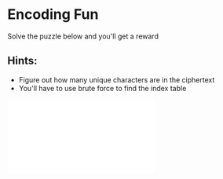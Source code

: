 # Encoding Fun

Solve the puzzle below and you'll get a reward
## Hints:
* Figure out how many unique characters are in the ciphertext
* You'll have to use brute force to find the index table

 ![ciphertext](encoding.txt)